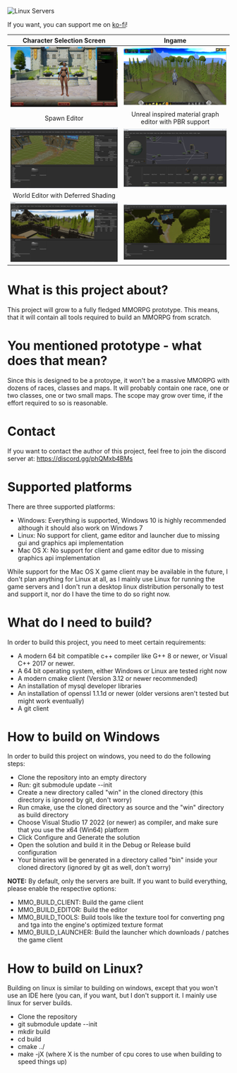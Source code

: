 ![Linux Servers](https://github.com/Kyoril/mmo/workflows/Linux%20Servers/badge.svg)

If you want, you can support me on [ko-fi](https://ko-fi.com/kyoril)!

Character Selection Screen             |  Ingame
:-------------------------:|:-------------------------:
<img src="./screenshots/char_select.png" width="600">  |  <img src="./screenshots/ingame_01.png" width="600">
Spawn Editor        |  Unreal inspired material graph editor with PBR support
<img src="./screenshots/spawn_editor.png" width="600">  |  <img src="./screenshots/material_editor.png" width="600">
World Editor with Deferred Shading | 
<img src="./screenshots/world_editor.png" width="600">  |  <img src="./screenshots/editor_shadowmapping.png" width="600">


# What is this project about?
This project will grow to a fully fledged MMORPG prototype. This means, that it will contain all tools required to build an MMORPG from scratch.

# You mentioned prototype - what does that mean?
Since this is designed to be a protoype, it won't be a massive MMORPG with dozens of races, classes and maps. It will probably contain one race, one or two classes, one or two small maps. The scope may grow over time, if the effort required to so is reasonable.

# Contact
If you want to contact the author of this project, feel free to join the discord server at: https://discord.gg/phQMxb4BMs

# Supported platforms
There are three supported platforms:

* Windows: Everything is supported, Windows 10 is highly recommended although it should also work on Windows 7
* Linux: No support for client, game editor and launcher due to missing gui and graphics api implementation
* Mac OS X: No support for client and game editor due to missing graphics api implementation

While support for the Mac OS X game client may be available in the future, I don't plan anything for Linux at all, as I mainly use Linux for running the game servers and I don't run a desktop linux distribution personally to test and support it, nor do I have the time to do so right now.

# What do I need to build?
In order to build this project, you need to meet certain requirements:

* A modern 64 bit compatible c++ compiler like G++ 8 or newer, or Visual C++ 2017 or newer.
* A 64 bit operating system, either Windows or Linux are tested right now
* A modern cmake client (Version 3.12 or newer recommended)
* An installation of mysql developer libraries
* An installation of openssl 1.1.1d or newer (older versions aren't tested but might work eventually)
* A git client

# How to build on Windows
In order to build this project on windows, you need to do the following steps:

* Clone the repository into an empty directory
* Run: git submodule update --init
* Create a new directory called "win" in the cloned directory (this directory is ignored by git, don't worry)
* Run cmake, use the cloned directory as source and the "win" directory as build directory
* Choose Visual Studio 17 2022 (or newer) as compiler, and make sure that you use the x64 (Win64) platform
* Click Configure and Generate the solution
* Open the solution and build it in the Debug or Release build configuration
* Your binaries will be generated in a directory called "bin" inside your cloned directory (ignored by git as well, don't worry)

**NOTE:** By default, only the servers are built. If you want to build everything, please enable the respective options:

* MMO_BUILD_CLIENT: Build the game client
* MMO_BUILD_EDITOR: Build the editor
* MMO_BUILD_TOOLS: Build tools like the texture tool for converting png and tga into the engine's optimized texture format
* MMO_BUILD_LAUNCHER: Build the launcher which downloads / patches the game client

# How to build on Linux?
Building on linux is similar to building on windows, except that you won't use an IDE here (you can, if you want, but I don't support it. I mainly use linux for server builds.

* Clone the repository
* git submodule update --init
* mkdir build
* cd build
* cmake ../
* make -jX    (where X is the number of cpu cores to use when building to speed things up)
